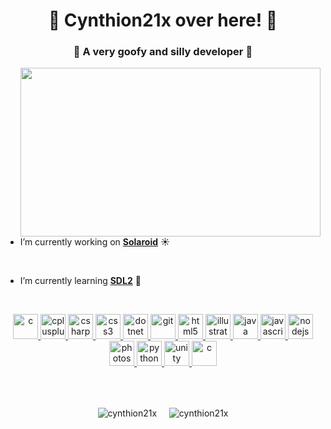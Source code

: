 <h1 align="center">🌷 Cynthion21x over here! 🌷</h1>
<h3 align="center">🤪 A very goofy and silly developer 🤪</h3>

<img align ="right" src="https://cynthion21x.github.io/website/gallery/icybench.png" height=270 width=480>

<br>

- I’m currently working on [**Solaroid**](https://github.com/thekayperson/Solaroid) ☀️

<br>

- I’m currently learning [**SDL2**](https://www.libsdl.org/download-2.0.php) 📝

<br>

<p align="center"> <a href="https://www.cprogramming.com/" target="_blank" rel="noreferrer"> <img src="https://img.icons8.com/dusk/344/c-programming.png" alt="c" width="40" height="40"/> </a> <a href="https://www.w3schools.com/cpp/" target="_blank" rel="noreferrer"> <img src="https://img.icons8.com/dusk/344/c-plus-plus.png" alt="cplusplus" width="40" height="40"/> </a> <a href="https://www.w3schools.com/cs/" target="_blank" rel="noreferrer"> <img src="https://img.icons8.com/dusk/344/cs.png" alt="csharp" width="40" height="40"/> </a> <a href="https://www.w3schools.com/css/" target="_blank" rel="noreferrer"> <img src="https://img.icons8.com/dusk/344/css3.png" alt="css3" width="40" height="40"/> </a> <a href="https://dotnet.microsoft.com/" target="_blank" rel="noreferrer"> <img src="https://img.icons8.com/dusk/344/windows-logo.png" alt="dotnet" width="40" height="40"/> </a> <a href="https://git-scm.com/" target="_blank" rel="noreferrer"> <img src="https://img.icons8.com/external-those-icons-lineal-color-those-icons/344/external-Git-social-media-those-icons-lineal-color-those-icons.png" alt="git" width="40" height="40"/> </a> <a href="https://www.w3.org/html/" target="_blank" rel="noreferrer"> <img src="https://img.icons8.com/dusk/344/html-5.png" alt="html5" width="40" height="40"/> </a> <a href="https://www.adobe.com/in/products/illustrator.html" target="_blank" rel="noreferrer"> <img src="https://img.icons8.com/dusk/344/adobe-illustrator.png" alt="illustrator" width="40" height="40"/> </a> <a href="https://www.java.com" target="_blank" rel="noreferrer"> <img src="https://img.icons8.com/dusk/344/java-coffee-cup-logo.png" alt="java" width="40" height="40"/> </a> <a href="https://developer.mozilla.org/en-US/docs/Web/JavaScript" target="_blank" rel="noreferrer"> <img src="https://img.icons8.com/dusk/344/javascript.png" alt="javascript" width="40" height="40"/> </a> <a href="https://nodejs.org" target="_blank" rel="noreferrer"> <img src="https://img.icons8.com/fluency/344/node-js.png" alt="nodejs" width="40" height="40"/> </a> <a href="https://www.photoshop.com/en" target="_blank" rel="noreferrer"> <img src="https://img.icons8.com/dusk/344/adobe-photoshop.png" alt="photoshop" width="40" height="40"/> </a> <a href="https://www.python.org" target="_blank" rel="noreferrer"> <img src="https://img.icons8.com/dusk/344/python.png" alt="python" width="40" height="40"/> </a> <a href="https://unity.com/" target="_blank" rel="noreferrer"> <img src="https://img.icons8.com/dusk/344/unity.png" alt="unity" width="40" height="40"/> </a> <a href="https://krita.org/en/" target="_blank" rel="noreferrer"> <img src="https://img.icons8.com/dusk/344/krita.png" alt="c" width="40" height="40"/> </a> </p>

<br>
<br>

<p align="center"><img align="center" src="https://github-readme-stats.vercel.app/api/top-langs?username=cynthion21x&show_icons=true&theme=cobalt&locale=en" alt="cynthion21x" />&nbsp; &nbsp; &nbsp;<img align="center" src="https://github-readme-stats.vercel.app/api?username=cynthion21x&show_icons=true&theme=cobalt&locale=en" alt="cynthion21x" /></p>

